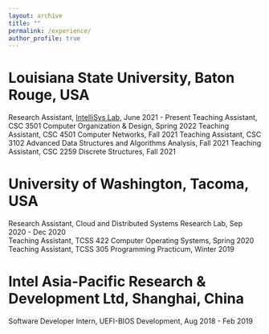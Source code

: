 ```yaml
---
layout: archive
title: ""
permalink: /experience/
author_profile: true
---
```


# Louisiana State University, Baton Rouge, USA

Research Assistant, [IntelliSys Lab](https://intellisys.haow.ca/), June 2021 - Present
Teaching Assistant, CSC 3501 Computer Organization & Design, Spring 2022
Teaching Assistant, CSC 4501 Computer Networks, Fall 2021
Teaching Assistant, CSC 3102 Advanced Data Structures and Algorithms Analysis, Fall 2021
Teaching Assistant, CSC 2259 Discrete Structures, Fall 2021

# University of Washington, Tacoma, USA

Research Assistant, Cloud and Distributed Systems Research Lab, Sep 2020 - Dec 2020  
Teaching Assistant, TCSS 422 Computer Operating Systems, Spring 2020  
Teaching Assistant, TCSS 305 Programming Practicum, Winter 2019  

# Intel Asia-Pacific Research & Development Ltd, Shanghai, China

Software Developer Intern, UEFI-BIOS Development, Aug 2018 - Feb 2019
